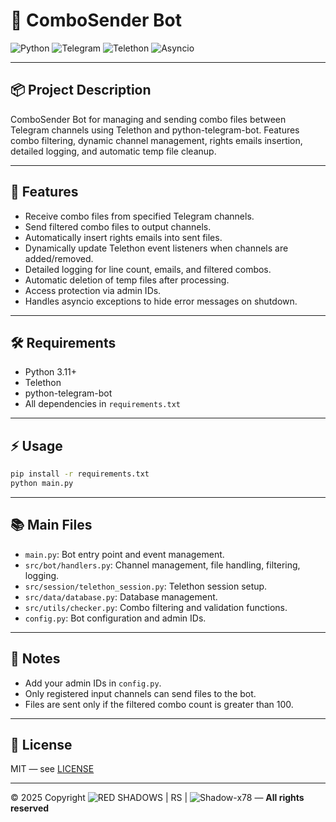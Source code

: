 # 🤖 ComboSender Bot

![Python](https://img.shields.io/badge/Python-3.11-blue?logo=python)
![Telegram](https://img.shields.io/badge/Telegram-Bot-blue?logo=telegram)
![Telethon](https://img.shields.io/badge/Telethon-API-blue?logo=telegram)
![Asyncio](https://img.shields.io/badge/Asyncio-Enabled-blue?logo=python)

---

## 📦 Project Description

ComboSender Bot for managing and sending combo files between Telegram channels using Telethon and python-telegram-bot. Features combo filtering, dynamic channel management, rights emails insertion, detailed logging, and automatic temp file cleanup.

---

## 🚀 Features

- Receive combo files from specified Telegram channels.
- Send filtered combo files to output channels.
- Automatically insert rights emails into sent files.
- Dynamically update Telethon event listeners when channels are added/removed.
- Detailed logging for line count, emails, and filtered combos.
- Automatic deletion of temp files after processing.
- Access protection via admin IDs.
- Handles asyncio exceptions to hide error messages on shutdown.

---

## 🛠️ Requirements

- Python 3.11+
- Telethon
- python-telegram-bot
- All dependencies in `requirements.txt`

---

## ⚡ Usage

```bash
pip install -r requirements.txt
python main.py
```

---

## 📚 Main Files

- `main.py`: Bot entry point and event management.
- `src/bot/handlers.py`: Channel management, file handling, filtering, logging.
- `src/session/telethon_session.py`: Telethon session setup.
- `src/data/database.py`: Database management.
- `src/utils/checker.py`: Combo filtering and validation functions.
- `config.py`: Bot configuration and admin IDs.

---

## 📝 Notes

- Add your admin IDs in `config.py`.
- Only registered input channels can send files to the bot.
- Files are sent only if the filtered combo count is greater than 100.

---

## 📜 License

MIT — see [LICENSE](LICENSE)

---

© 2025 Copyright ![RED SHADOWS | RS](https://img.shields.io/badge/RED%20SHADOWS%20%7C%20RS-DC143C?style=flat&logo=github&logoColor=white&labelColor=2F2F2F) | ![Shadow-x78](https://img.shields.io/badge/Shadow--x78-000000?style=flat&logo=github&logoColor=white&labelColor=2F2F2F) — **All rights reserved**
